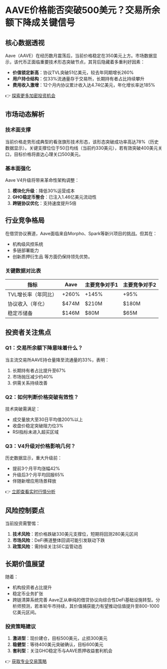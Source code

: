 # AAVE价格能否突破500美元？交易所余额下降成关键信号

## 核心数据透视
Aave（AAVE）在经历数月震荡后，当前价格稳定在350美元上方。市场数据显示，该代币正面临重要技术形态突破节点，其背后隐藏着多重利好因素：

- **价值锁定新高**：协议TVL突破51亿美元，较去年同期增长260%
- **用户持仓结构**：仅33%流通量存于交易所，长期持有者占比持续攀升
- **费用收入激增**：12个月内协议累计收入达4.74亿美元，年化增长率达185%

👉 [探索更多加密投资机会](https://bit.ly/okx_welcome)

## 市场动态解析
### 技术面支撑
当前价格走势形成典型的看涨旗形技术形态，该形态突破成功率高达78%（历史数据显示）。关键支撑位位于50日均线（当前约330美元），若有效突破400美元关口，目标价格将直达心理关口500美元。

### 基本面强化
Aave V4升级将带来革命性架构调整：
1. **模块化升级**：降低30%运营成本
2. **GHO稳定币整合**：已注入1.46亿美元流动性
3. **跨链协议优化**：支持速度提升5倍

## 行业竞争格局
在借贷协议赛道，Aave面临来自Morpho、Spark等新兴项目的挑战。但其在：
- 机构级风控系统
- 多链部署能力
- 创新质押衍生品
等方面仍保持领先优势。

### 关键数据对比表

| 指标                | Aave         | 主要竞争对手1 | 主要竞争对手2 |
|---------------------|-------------|--------------|--------------|
| TVL增长率（年同比） | +260%       | +145%        | +95%         |
| 协议收入（年化）    | $474M       | $210M        | $180M        |
| 稳定币储备          | $146M       | $80M         | $65M         |

## 投资者关注焦点
### Q1：交易所余额下降意味着什么？
当主流交易所AAVE持仓量降至流通量的33%，表明：
1. 长期持有者占比提升至67%
2. 市场抛压减少约40%
3. 供需关系持续改善

### Q2：如何判断价格突破有效性？
技术突破需满足：
- 成交量放大至30日平均值200%以上
- 收盘价稳定突破阻力位3%
- RSI指标未进入超买区域

### Q3：V4升级对价格影响几何？
历史数据显示，重大升级前：
- 提前3个月平均涨幅42%
- 升级后3个月平均回报65%
- 伴随新增应用场景释放

👉 [立即查看实时行情分析](https://bit.ly/okx_welcome)

## 风险控制要点
当前投资需警惕：
1. **技术风险**：若价格跌破330美元支撑位，短期将回测280美元区间
2. **市场风险**：DeFi赛道整体回调可能引发联动下跌
3. **政策风险**：需持续关注SEC监管动态

## 长期价值展望
随着：
- 机构投资者占比提升
- 稳定币业务扩张
- 跨链清算系统完善
Aave正从单纯的借贷协议向综合性DeFi基础设施转型。分析师预测，若本轮牛市持续，其价值捕获能力有望推动估值提升至800-1000亿美元区间。

### 投资策略建议
1. **激进型**：现价建仓，目标500美元，止损300美元
2. **稳健型**：等待400美元突破确认，目标600美元
3. **套利型**：关注GHO稳定币与AAVE质押收益套利机会

👉 [获取专业交易策略](https://bit.ly/okx_welcome)